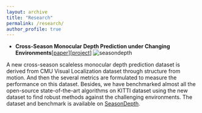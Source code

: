 ```yaml
---
layout: archive
title: "Research"
permalink: /research/
author_profile: true
---
```


- **Cross-Season Monocular Depth Prediction under Changing Environments**\[[paper](https://arxiv.org/abs/2011.04408)\]\[[project](https://seasondepth.github.io/)\]
  <img src="C:/Users/杨保权/Desktop/yangbaoquan.github.io/images/seasondepth.png" alt="seasondepth" />

A new cross-season scaleless monocular depth prediction dataset is derived from CMU Visual Localization dataset through structure from motion. And then the several metrics are formulated to measure the performance on this dataset. Besides, we have benchmarked almost all the open-source state-of-the-art algorithms on KITTI dataset using the new dataset to find robust methods against the challenging environments. The dataset and benchmark is available on [SeasonDepth](https://seasondepth.github.io/).
